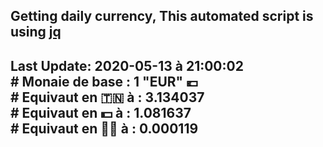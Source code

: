 ## Getting daily currency, This automated script is using [jq](https://stedolan.github.io/jq/)
## Last Update:  2020-05-13 à 21:00:02 </br># Monaie de base : 1 "EUR" 💶 </br> # Equivaut en 🇹🇳 à :  3.134037 </br> # Equivaut en 💵 à : 1.081637</br> # Equivaut en 🐱‍💻 à :  0.000119
